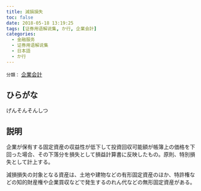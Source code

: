 ```yaml
---
title: 減損損失
toc: false
date: 2018-05-18 13:19:25
tags: [证券用语解说集, か行, 企業会計]
categories:
  - 金融服务
  - 证券用语解说集
  - 日本語
  - か行
---
```


`分類：` [企業会計](/tags/企業会計/)

## ひらがな

げんそんそんしつ

## 説明

企業が保有する固定資産の収益性が低下して投資回収可能額が帳簿上の価格を下回った場合、その下落分を損失として損益計算書に反映したもの。原則、特別損失として計上する。

減損損失の対象となる資産は、土地や建物などの有形固定資産のほか、特許権などの知的財産権や企業買収などで発生するのれん代などの無形固定資産がある。
